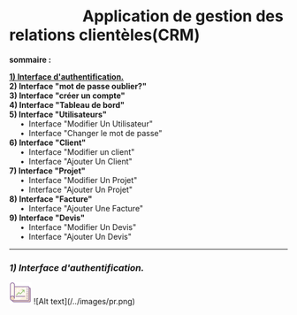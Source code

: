 #  &nbsp; &nbsp; &nbsp;&nbsp; &nbsp; &nbsp;&nbsp; &nbsp; &nbsp; &nbsp; &nbsp; Application de gestion des relations clientèles(CRM)


**sommaire :**  

[**1) Interface d'authentification.** ](#idd)  
 **2) Interface "mot de passe oublier?"**  
 **3) Interface "créer un compte"**   
 **4) Interface "Tableau de bord"**  
 **5) Interface "Utilisateurs"**  
       &nbsp; &nbsp; &nbsp;•&nbsp; Interface "Modifier Un Utilisateur"  
       &nbsp; &nbsp; &nbsp;•&nbsp; Interface "Changer le mot de passe"  
 **6) Interface "Client"**  
      &nbsp; &nbsp; &nbsp;•&nbsp; Interface "Modifier un client"  
      &nbsp; &nbsp; &nbsp;•&nbsp; Interface "Ajouter Un Client"  
 **7) Interface "Projet"**  
      &nbsp; &nbsp; &nbsp;•&nbsp; Interface "Modifier Un Projet"   
      &nbsp; &nbsp; &nbsp;•&nbsp; Interface "Ajouter Un Projet"  
 **8) Interface "Facture"**  
      &nbsp; &nbsp; &nbsp;•&nbsp; Interface "Ajouter Une Facture"  
 **9) Interface "Devis"**  
      &nbsp; &nbsp; &nbsp;•&nbsp; Interface "Modifier Un Devis"  
      &nbsp; &nbsp; &nbsp;•&nbsp; Interface "Ajouter Un Devis" 
      <div id='idd'/> 
**************************************************************************************************   
### ***1) Interface d'authentification.***  
<img src="/../images/pr.png" alt=""/>
![Alt text](/../images/pr.png)



